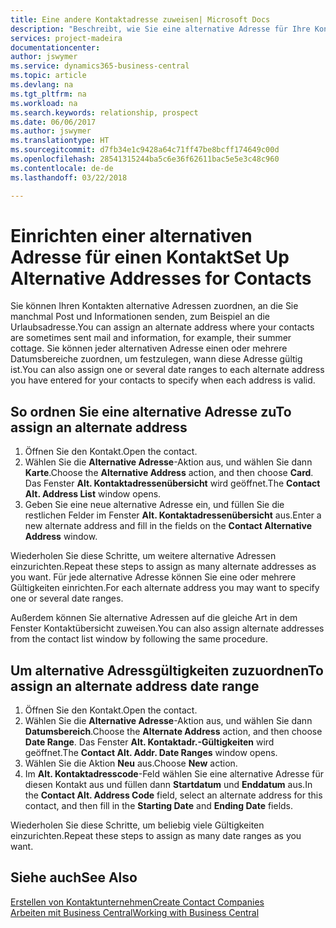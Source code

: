 ```yaml
---
title: Eine andere Kontaktadresse zuweisen| Microsoft Docs
description: "Beschreibt, wie Sie eine alternative Adresse für Ihre Kontakte zuweisen, an die Sie manchmal Informationen senden."
services: project-madeira
documentationcenter: 
author: jswymer
ms.service: dynamics365-business-central
ms.topic: article
ms.devlang: na
ms.tgt_pltfrm: na
ms.workload: na
ms.search.keywords: relationship, prospect
ms.date: 06/06/2017
ms.author: jswymer
ms.translationtype: HT
ms.sourcegitcommit: d7fb34e1c9428a64c71ff47be8bcff174649c00d
ms.openlocfilehash: 28541315244ba5c6e36f62611bac5e5e3c48c960
ms.contentlocale: de-de
ms.lasthandoff: 03/22/2018

---
```

# <a name="set-up-alternative-addresses-for-contacts"></a><span data-ttu-id="75afc-103">Einrichten einer alternativen Adresse für einen Kontakt</span><span class="sxs-lookup"><span data-stu-id="75afc-103">Set Up Alternative Addresses for Contacts</span></span>
<span data-ttu-id="75afc-104">Sie können Ihren Kontakten alternative Adressen zuordnen, an die Sie manchmal Post und Informationen senden, zum Beispiel an die Urlaubsadresse.</span><span class="sxs-lookup"><span data-stu-id="75afc-104">You can assign an alternate address where your contacts are sometimes sent mail and information, for example, their summer cottage.</span></span> <span data-ttu-id="75afc-105">Sie können jeder alternativen Adresse einen oder mehrere Datumsbereiche zuordnen, um festzulegen, wann diese Adresse gültig ist.</span><span class="sxs-lookup"><span data-stu-id="75afc-105">You can also assign one or several date ranges to each alternate address you have entered for your contacts to specify when each address is valid.</span></span>

## <a name="to-assign-an-alternate-address"></a><span data-ttu-id="75afc-106">So ordnen Sie eine alternative Adresse zu</span><span class="sxs-lookup"><span data-stu-id="75afc-106">To assign an alternate address</span></span>
1. <span data-ttu-id="75afc-107">Öffnen Sie den Kontakt.</span><span class="sxs-lookup"><span data-stu-id="75afc-107">Open the contact.</span></span>
2. <span data-ttu-id="75afc-108">Wählen Sie die **Alternative Adresse**-Aktion aus, und wählen Sie dann **Karte**.</span><span class="sxs-lookup"><span data-stu-id="75afc-108">Choose the **Alternative Address** action, and then choose **Card**.</span></span> <span data-ttu-id="75afc-109">Das Fenster **Alt. Kontaktadressenübersicht** wird geöffnet.</span><span class="sxs-lookup"><span data-stu-id="75afc-109">The **Contact Alt. Address List** window opens.</span></span>
3. <span data-ttu-id="75afc-110">Geben Sie eine neue alternative Adresse ein, und füllen Sie die restlichen Felder im Fenster **Alt. Kontaktadressenübersicht** aus.</span><span class="sxs-lookup"><span data-stu-id="75afc-110">Enter a new alternate address and fill in the fields on the **Contact Alternative Address** window.</span></span>

<span data-ttu-id="75afc-111">Wiederholen Sie diese Schritte, um weitere alternative Adressen einzurichten.</span><span class="sxs-lookup"><span data-stu-id="75afc-111">Repeat these steps to assign as many alternate addresses as you want.</span></span> <span data-ttu-id="75afc-112">Für jede alternative Adresse können Sie eine oder mehrere Gültigkeiten einrichten.</span><span class="sxs-lookup"><span data-stu-id="75afc-112">For each alternate address you may want to specify one or several date ranges.</span></span>

<span data-ttu-id="75afc-113">Außerdem können Sie alternative Adressen auf die gleiche Art in dem Fenster Kontaktübersicht zuweisen.</span><span class="sxs-lookup"><span data-stu-id="75afc-113">You can also assign alternate addresses from the contact list window by following the same procedure.</span></span>

## <a name="to-assign-an-alternate-address-date-range"></a><span data-ttu-id="75afc-114">Um alternative Adressgültigkeiten zuzuordnen</span><span class="sxs-lookup"><span data-stu-id="75afc-114">To assign an alternate address date range</span></span>
1. <span data-ttu-id="75afc-115">Öffnen Sie den Kontakt.</span><span class="sxs-lookup"><span data-stu-id="75afc-115">Open the contact.</span></span>
2. <span data-ttu-id="75afc-116">Wählen Sie die **Alternative Adresse**-Aktion aus, und wählen Sie dann **Datumsbereich**.</span><span class="sxs-lookup"><span data-stu-id="75afc-116">Choose the **Alternate Address** action, and then choose **Date Range**.</span></span> <span data-ttu-id="75afc-117">Das Fenster **Alt. Kontaktadr.-Gültigkeiten** wird geöffnet.</span><span class="sxs-lookup"><span data-stu-id="75afc-117">The **Contact Alt. Addr. Date Ranges** window opens.</span></span>
3. <span data-ttu-id="75afc-118">Wählen Sie die Aktion **Neu** aus.</span><span class="sxs-lookup"><span data-stu-id="75afc-118">Choose **New** action.</span></span>
4. <span data-ttu-id="75afc-119">Im **Alt. Kontaktadresscode**-Feld wählen Sie eine alternative Adresse für diesen Kontakt aus und füllen dann **Startdatum** und **Enddatum** aus.</span><span class="sxs-lookup"><span data-stu-id="75afc-119">In the **Contact Alt. Address Code** field, select an alternate address for this contact, and then fill in the **Starting Date** and **Ending Date** fields.</span></span>

<span data-ttu-id="75afc-120">Wiederholen Sie diese Schritte, um beliebig viele Gültigkeiten einzurichten.</span><span class="sxs-lookup"><span data-stu-id="75afc-120">Repeat these steps to assign as many date ranges as you want.</span></span>

## <a name="see-also"></a><span data-ttu-id="75afc-121">Siehe auch</span><span class="sxs-lookup"><span data-stu-id="75afc-121">See Also</span></span>
[<span data-ttu-id="75afc-122">Erstellen von Kontaktunternehmen</span><span class="sxs-lookup"><span data-stu-id="75afc-122">Create Contact Companies</span></span>](marketing-create-contact-companies.md)  
[<span data-ttu-id="75afc-123">Arbeiten mit  Business Central</span><span class="sxs-lookup"><span data-stu-id="75afc-123">Working with Business Central</span></span>](ui-work-product.md)


